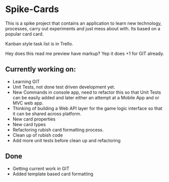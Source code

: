 # Spike-Cards
This is a spike project that contains an application to learn new technology, processes, carry out experiments and just mess about with.  Its based on a popular card card.

Kanban style task list is in Trello.

Hey does this read me preview have markup? Yep it does +1 for GIT already.

## Currently working on:
* Learning GIT
* Unit Tests, not done test driven development yet.
* New Commands in console app, need to refactor this so that Unit Tests can be easily added and later either an attempt at a Mobile App and or MVC web app.
* Thinking of building a Web API layer for the game logic interface so that it can be shared across platform.
* New card properties
* New card types
* Refactoring rubish card formatting process.
* Clean up of rubish code
* Add more unit tests before clean up and refactoring

## Done
* Getting current work in GIT
* Added template based card formatting


